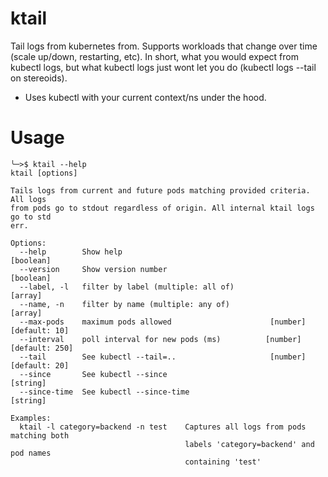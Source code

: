 # ktail
Tail logs from kubernetes from. Supports workloads that change over time (scale up/down, restarting, etc). In short, what you would expect from kubectl logs, but what kubectl logs just wont let you do (kubectl logs --tail on stereoids).

* Uses kubectl with your current context/ns under the hood.

# Usage

```
╰─>$ ktail --help
ktail [options]

Tails logs from current and future pods matching provided criteria. All logs
from pods go to stdout regardless of origin. All internal ktail logs go to std
err.

Options:
  --help        Show help                                              [boolean]
  --version     Show version number                                    [boolean]
  --label, -l   filter by label (multiple: all of)                       [array]
  --name, -n    filter by name (multiple: any of)                        [array]
  --max-pods    maximum pods allowed                      [number] [default: 10]
  --interval    poll interval for new pods (ms)          [number] [default: 250]
  --tail        See kubectl --tail=..                     [number] [default: 20]
  --since       See kubectl --since                                     [string]
  --since-time  See kubectl --since-time                                [string]

Examples:
  ktail -l category=backend -n test    Captures all logs from pods matching both
                                       labels 'category=backend' and pod names
                                       containing 'test'

```

